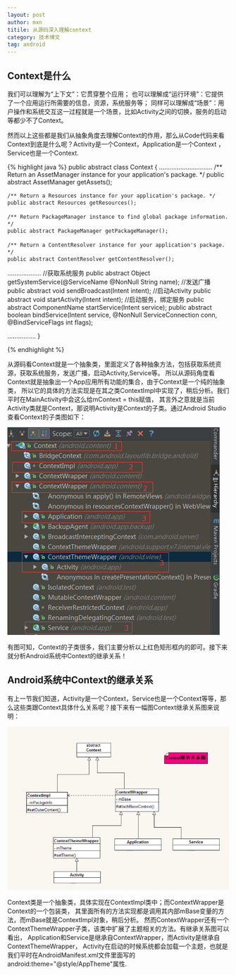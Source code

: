 ```yaml
---
layout: post
author: mxn
titile: 从源码深入理解context
category: 技术博文
tag: android
---
```


## Context是什么

我们可以理解为“上下文”：它贯穿整个应用；
也可以理解成“运行环境”：它提供了一个应用运行所需要的信息，资源，系统服务等；
同样可以理解成“场景”：用户操作和系统交互这一过程就是一个场景，比如Activity之间的切换，服务的启动等都少不了Context。

然而以上这些都是我们从抽象角度去理解Context的作用，那么从Code代码来看Context到底是什么呢？Activity是一个Context，Application是一个Context
，Service也是一个Context.

   {% highlight java  %}
public abstract class Context {
..............................
 /** Return an AssetManager instance for your application's package. */
    public abstract AssetManager getAssets();

    /** Return a Resources instance for your application's package. */
    public abstract Resources getResources();

    /** Return PackageManager instance to find global package information. */
    public abstract PackageManager getPackageManager();

    /** Return a ContentResolver instance for your application's package. */
    public abstract ContentResolver getContentResolver();

...................
//获取系统服务
public abstract Object getSystemService(@ServiceName @NonNull String name);
//发送广播
public abstract void sendBroadcast(Intent intent);
//启动Activity
public abstract void startActivity(Intent intent);
//启动服务，绑定服务
public abstract ComponentName startService(Intent service);
public abstract boolean bindService(Intent service, @NonNull ServiceConnection conn,
            @BindServiceFlags int flags);

................
}

   {% endhighlight %}

<!-- more -->

从源码看Context就是一个抽象类，里面定义了各种抽象方法，包括获取系统资源，获取系统服务，发送广播，启动Activity,Service等。
所以从源码角度看Context就是抽象出一个App应用所有功能的集合，由于Context是一个纯的抽象类，
所以它的具体的方法实现是在其之类ContextImpl中实现了，稍后分析。我们平时在MainActivity中会这么给mContext = this赋值，
其言外之意就是当前Activity类就是Context，那说明Activity是Context的子类。通过Android Studio查看Context的子类图如下：

![](https://raw.githubusercontent.com/mxn21/mxn21.github.io/master/public/img/img65.png)

有图可知，Context的子类很多，我们主要分析以上红色矩形框内的即可。接下来就分析Android系统中Context的继承关系！

## Android系统中Context的继承关系

有上一节我们知道，Activity是一个Context，Service也是一个Context等等，那么这些类跟Context具体什么关系呢？接下来有一幅图Context继承关系图来说明：

![](https://raw.githubusercontent.com/mxn21/mxn21.github.io/master/public/img/img66.png)

Context类是一个抽象类，具体实现在ContextImpl类中；而ContextWrapper是Context的一个包装类，
其里面所有的方法实现都是调用其内部mBase变量的方法，而mBase就是ContextImpl对象，稍后分析。
然而ContextWrapper还有一个ContextThemeWrapper子类，该类中扩展了主题相关的方法。有继承关系图可以看出，
Application和Service是继承自ContextWrapper，而Activity是继承自ContextThemeWrapper，
Activity在启动的时候系统都会加载一个主题，也就是我们平时在AndroidManifest.xml文件里面写的android:theme="@style/AppTheme"属性.




